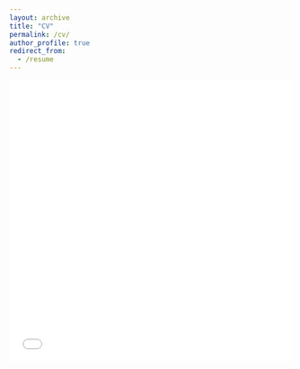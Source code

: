 ```yaml
---
layout: archive
title: "CV"
permalink: /cv/
author_profile: true
redirect_from:
  - /resume
---
```


<iframe src="/files/CV_Gurlek.pdf" width="100%" height="500" frameborder="no" border="0" marginwidth="0" marginheight="0"></iframe>
